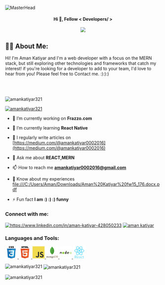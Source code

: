 ![MasterHead](https://www.arkasoftwares.com/blog/wp-content/uploads/2021/01/header_banner-2.jpg)
<h4 align="center">Hi 👋,  Fellow < Developers/ ></h4>

<p align="center">
<a align="center" href="https://github.com/DenverCoder1/readme-typing-svg">
<img src="https://readme-typing-svg.herokuapp.com?&font=IBM+Plex+Sans&color=teal&size=25&lines=Welcome+to+my+GitHub+Profile!;I'm+Aman+Katiyar+Full-Stack+web+developer." /></a>
</p>


<h2 align="left">👨🏻‍ About Me:</h2>
<div size='20px'> Hi! I'm Aman Katiyar and I'm a web developer with a focus on the MERN stack, but still exploring other technologies 
and frameworks that catch my interest! if you're looking for a developer to add to your team, I'd love to hear from you! Please feel free to Contact me.
:):):) 
</div>
  <br/>
  <br/>
  <br/>
  
  
  
  

<p align="left"> <img src="https://komarev.com/ghpvc/?username=amankatiyar321&label=Profile%20views&color=0e75b6&style=flat" alt="amankatiyar321" /> </p>

<p align="left"> <a href="https://github.com/ryo-ma/github-profile-trophy"><img src="https://github-profile-trophy.vercel.app/?username=amankatiyar321" alt="amankatiyar321" /></a> </p>

- 🔭 I’m currently working on **Frazzo.com**

- 🌱 I’m currently learning **React Native**

- 📝 I regularly write articles on [https://medium.com/@amankatiyar0002016](https://medium.com/@amankatiyar0002016)

- 💬 Ask me about **REACT,MERN**

- 📫 How to reach me **amankatiyar0002016@gmail.com**

- 📄 Know about my experiences [file:///C:/Users/Aman/Downloads/Aman%20Katiyar%20fw15_176.docx.pdf](file:///C:/Users/Aman/Downloads/Aman%20Katiyar%20fw15_176.docx.pdf)

- ⚡ Fun fact **I am :) :) :) funny**

<h3 align="left">Connect with me:</h3>
<p align="left">
<a href="https://linkedin.com/in/https://www.linkedin.com/in/aman-katiyar-428050233" target="blank"><img align="center" src="https://raw.githubusercontent.com/rahuldkjain/github-profile-readme-generator/master/src/images/icons/Social/linked-in-alt.svg" alt="https://www.linkedin.com/in/aman-katiyar-428050233" height="30" width="40" /></a>
<a href="https://fb.com/aman katiyar" target="blank"><img align="center" src="https://raw.githubusercontent.com/rahuldkjain/github-profile-readme-generator/master/src/images/icons/Social/facebook.svg" alt="aman katiyar" height="30" width="40" /></a>
</p>

<h3 align="left">Languages and Tools:</h3>
<p align="left"> <a href="https://www.w3schools.com/css/" target="_blank" rel="noreferrer"> <img src="https://raw.githubusercontent.com/devicons/devicon/master/icons/css3/css3-original-wordmark.svg" alt="css3" width="40" height="40"/> </a> <a href="https://www.w3.org/html/" target="_blank" rel="noreferrer"> <img src="https://raw.githubusercontent.com/devicons/devicon/master/icons/html5/html5-original-wordmark.svg" alt="html5" width="40" height="40"/> </a> <a href="https://developer.mozilla.org/en-US/docs/Web/JavaScript" target="_blank" rel="noreferrer"> <img src="https://raw.githubusercontent.com/devicons/devicon/master/icons/javascript/javascript-original.svg" alt="javascript" width="40" height="40"/> </a> <a href="https://www.mongodb.com/" target="_blank" rel="noreferrer"> <img src="https://raw.githubusercontent.com/devicons/devicon/master/icons/mongodb/mongodb-original-wordmark.svg" alt="mongodb" width="40" height="40"/> </a> <a href="https://nodejs.org" target="_blank" rel="noreferrer"> <img src="https://raw.githubusercontent.com/devicons/devicon/master/icons/nodejs/nodejs-original-wordmark.svg" alt="nodejs" width="40" height="40"/> </a> <a href="https://reactjs.org/" target="_blank" rel="noreferrer"> <img src="https://raw.githubusercontent.com/devicons/devicon/master/icons/react/react-original-wordmark.svg" alt="react" width="40" height="40"/> </a> </p>

<p><img align="left" src="https://github-readme-stats.vercel.app/api/top-langs?username=amankatiyar321&show_icons=true&locale=en&layout=compact" alt="amankatiyar321" /></p>

<p>&nbsp;<img align="center" src="https://github-readme-stats.vercel.app/api?username=amankatiyar321&show_icons=true&locale=en" alt="amankatiyar321" /></p>

<p><img align="center" src="https://github-readme-streak-stats.herokuapp.com/?user=amankatiyar321&" alt="amankatiyar321" /></p>
